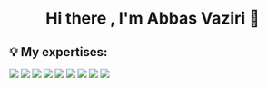 <h1 align="center">Hi there , I'm Abbas Vaziri 👋</h1>

<h2 align="left">💡 My expertises:</h2>

<a href="https://nextjs.org/"><img src="https://img.shields.io/badge/Next-black?style=for-the-badge&logo=next.js&logoColor=white"></a>
<a href="https://react.dev/"><img src="https://img.shields.io/badge/react-%2320232a.svg?style=for-the-badge&logo=react&logoColor=%2361DAFB"></a>
<a href="https://www.javascript.com/"><img src="https://img.shields.io/badge/javascript-%23323330.svg?style=for-the-badge&logo=javascript&logoColor=%23F7DF1E"></a>
<a href="https://redux.js.org/"><img src="https://img.shields.io/badge/redux-%23593d88.svg?style=for-the-badge&logo=redux&logoColor=white"></a>
<a href="https://jwt.io/"><img src="https://img.shields.io/badge/JWT-black?style=for-the-badge&logo=JSON%20web%20tokens"></a>
<a href="https://swagger.io/"><img src="https://img.shields.io/badge/-Swagger-%23Clojure?style=for-the-badge&logo=swagger&logoColor=white"></a>
<a href="https://git-scm.com/"><img src="https://img.shields.io/badge/git-%23F05033.svg?style=for-the-badge&logo=git&logoColor=white"></a>
<a href="https://react-bootstrap.netlify.app/"><img src="https://img.shields.io/badge/bootstrap-%238511FA.svg?style=for-the-badge&logo=bootstrap&logoColor=white"></a>
<a href="https://www.notion.so/"><img src="https://img.shields.io/badge/Notion-%23000000.svg?style=for-the-badge&logo=notion&logoColor=white"></a>

